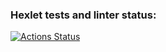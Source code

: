 ### Hexlet tests and linter status:
[![Actions Status](https://github.com/NikitaNaumenko/java-project-61/actions/workflows/hexlet-check.yml/badge.svg)](https://github.com/NikitaNaumenko/java-project-61/actions)